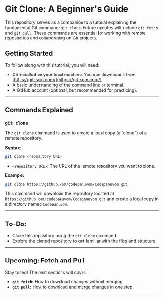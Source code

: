 # Git Clone: A Beginner's Guide

This repository serves as a companion to a tutorial explaining the fundamental Git command: `git clone`. Future updates will include `git fetch` and `git pull`. These commands are essential for working with remote repositories and collaborating on Git projects.

## Getting Started

To follow along with this tutorial, you will need:

- Git installed on your local machine. You can download it from [https://git-scm.com/](https://git-scm.com/).
- A basic understanding of the command line or terminal.
- A GitHub account (optional, but recommended for practicing).

---

## Commands Explained

### `git clone`

The `git clone` command is used to create a local copy (a "clone") of a remote repository.

**Syntax:**

```bash
git clone <repository URL>
```

- `<repository URL>`: The URL of the remote repository you want to clone.

**Example:**

```bash
git clone https://github.com/codepanuvom/Codepanuvom.git
```

This command will download the repository located at `https://github.com/codepanuvom/Codepanuvom.git` and create a local copy in a directory named `Codepanuvom`.

---

## To-Do: 

- Clone this repository using the `git clone` command. 
- Explore the cloned repository to get familiar with the files and structure.

---

## Upcoming: Fetch and Pull

Stay tuned! The next sections will cover:

- **`git fetch`:** How to download changes without merging.
- **`git pull`:** How to download and merge changes in one step.

---

